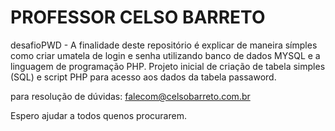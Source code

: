 # PROFESSOR CELSO BARRETO

desafioPWD - A finalidade deste repositório é explicar de maneira símples como criar umatela de login e senha utilizando banco de dados MYSQL e a linguagem de programação PHP.
Projeto inicial de criação de tabela simples (SQL) e script PHP para acesso aos dados da tabela passaword. 

para resolução de dúvidas: falecom@celsobarreto.com.br

Espero ajudar a todos quenos procurarem.
